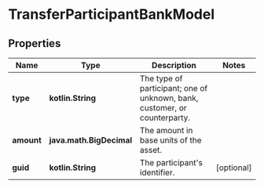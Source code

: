 
# TransferParticipantBankModel

## Properties
Name | Type | Description | Notes
------------ | ------------- | ------------- | -------------
**type** | **kotlin.String** | The type of participant; one of unknown, bank, customer, or counterparty. | 
**amount** | **java.math.BigDecimal** | The amount in base units of the asset. | 
**guid** | **kotlin.String** | The participant&#39;s identifier. |  [optional]



